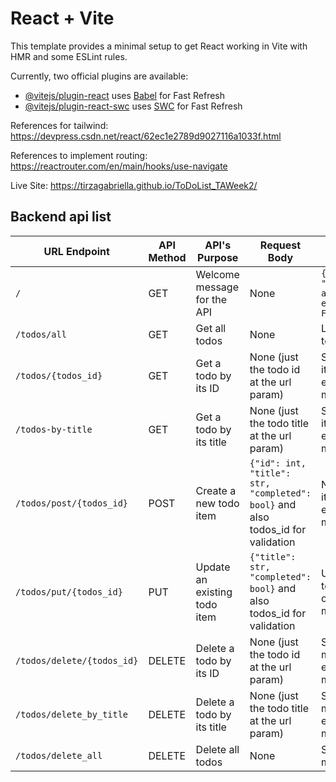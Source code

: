 # React + Vite

This template provides a minimal setup to get React working in Vite with HMR and some ESLint rules.

Currently, two official plugins are available:

- [@vitejs/plugin-react](https://github.com/vitejs/vite-plugin-react/blob/main/packages/plugin-react/README.md) uses [Babel](https://babeljs.io/) for Fast Refresh
- [@vitejs/plugin-react-swc](https://github.com/vitejs/vite-plugin-react-swc) uses [SWC](https://swc.rs/) for Fast Refresh

References for tailwind: https://devpress.csdn.net/react/62ec1e2789d9027116a1033f.html

References to implement routing: https://reactrouter.com/en/main/hooks/use-navigate

Live Site: https://tirzagabriella.github.io/ToDoList_TAWeek2/

## Backend api list

| URL Endpoint               | API Method | API's Purpose                | Request Body                                                                    | Response Body                                              |
| -------------------------- | ---------- | ---------------------------- | ------------------------------------------------------------------------------- | ---------------------------------------------------------- |
| `/`                        | GET        | Welcome message for the API  | None                                                                            | `{"message": "Welcome to a todolist example of FastAPI!"}` |
| `/todos/all`               | GET        | Get all todos                | None                                                                            | List of all todos                                          |
| `/todos/{todos_id}`        | GET        | Get a todo by its ID         | None (just the todo id at the url param)                                        | Single todo item or error message                          |
| `/todos-by-title`          | GET        | Get a todo by its title      | None (just the todo title at the url param)                                     | Single todo item or error message                          |
| `/todos/post/{todos_id}`   | POST       | Create a new todo item       | `{"id": int, "title": str, "completed": bool}` and also todos_id for validation | New todo item or error message                             |
| `/todos/put/{todos_id}`    | PUT        | Update an existing todo item | `{"title": str, "completed": bool}` and also todos_id for validation            | Updated todo item or error message                         |
| `/todos/delete/{todos_id}` | DELETE     | Delete a todo by its ID      | None (just the todo id at the url param)                                        | Success message or error message                           |
| `/todos/delete_by_title`   | DELETE     | Delete a todo by its title   | None (just the todo title at the url param)                                     | Success message or error message                           |
| `/todos/delete_all`        | DELETE     | Delete all todos             | None                                                                            | Success message                                            |
